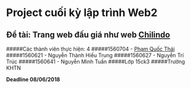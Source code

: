 # Project cuối kỳ lập trình Web2
## Đề tài: Trang web đấu giá như web [Chilindo](chilindo.com)

#####Các thành viên thực hiện: 4
#####1560704 - [Phạm Quốc Thái](facebook.com/Thai.Hcmus)
#####1560621 - Nguyễn Thành Hiếu Trung
#####1560627 - Nguyễn Trí Trúc
#####1560641 - Nguyễn Minh Tuấn
#####Lớp 15ck3
#####Trường KHTN

**Deadline 08/06/2018**